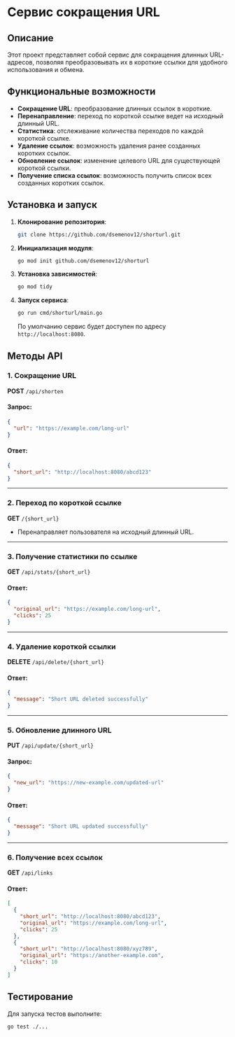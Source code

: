 # Сервис сокращения URL

## Описание

Этот проект представляет собой сервис для сокращения длинных URL-адресов, позволяя преобразовывать их в короткие ссылки для удобного использования и обмена.

## Функциональные возможности

- **Сокращение URL**: преобразование длинных ссылок в короткие.
- **Перенаправление**: переход по короткой ссылке ведет на исходный длинный URL.
- **Статистика**: отслеживание количества переходов по каждой короткой ссылке.
- **Удаление ссылок**: возможность удаления ранее созданных коротких ссылок.
- **Обновление ссылок**: изменение целевого URL для существующей короткой ссылки.
- **Получение списка ссылок**: возможность получить список всех созданных коротких ссылок.

## Установка и запуск

1. **Клонирование репозитория**:

   ```bash
   git clone https://github.com/dsemenov12/shorturl.git
   ```

2. **Инициализация модуля**:

   ```bash
   go mod init github.com/dsemenov12/shorturl
   ```

3. **Установка зависимостей**:

   ```bash
   go mod tidy
   ```

4. **Запуск сервиса**:

   ```bash
   go run cmd/shorturl/main.go
   ```

   По умолчанию сервис будет доступен по адресу `http://localhost:8080`.

## Методы API

### 1. Сокращение URL

**POST** `/api/shorten`  

#### Запрос:
```json
{
  "url": "https://example.com/long-url"
}
```

#### Ответ:
```json
{
  "short_url": "http://localhost:8080/abcd123"
}
```

---

### 2. Переход по короткой ссылке

**GET** `/{short_url}`  

- Перенаправляет пользователя на исходный длинный URL.

---

### 3. Получение статистики по ссылке

**GET** `/api/stats/{short_url}`  

#### Ответ:
```json
{
  "original_url": "https://example.com/long-url",
  "clicks": 25
}
```

---

### 4. Удаление короткой ссылки

**DELETE** `/api/delete/{short_url}`  

#### Ответ:
```json
{
  "message": "Short URL deleted successfully"
}
```

---

### 5. Обновление длинного URL

**PUT** `/api/update/{short_url}`  

#### Запрос:
```json
{
  "new_url": "https://new-example.com/updated-url"
}
```

#### Ответ:
```json
{
  "message": "Short URL updated successfully"
}
```

---

### 6. Получение всех ссылок

**GET** `/api/links`  

#### Ответ:
```json
[
  {
    "short_url": "http://localhost:8080/abcd123",
    "original_url": "https://example.com/long-url",
    "clicks": 25
  },
  {
    "short_url": "http://localhost:8080/xyz789",
    "original_url": "https://another-example.com",
    "clicks": 10
  }
]
```

## Тестирование

Для запуска тестов выполните:

```bash
go test ./...
```

